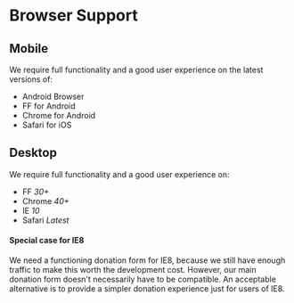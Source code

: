 # Browser Support

## Mobile

We require full functionality and a good user experience on the latest versions of:

* Android Browser
* FF for Android
* Chrome for Android
* Safari for iOS

## Desktop

We require full functionality and a good user experience on:

* FF *30+*
* Chrome *40+*
* IE *10*
* Safari *Latest*

#### Special case for IE8

We need a functioning donation form for IE8, because we still have enough traffic to make this worth the development cost. However, our main donation form doesn't necessarily have to be compatible. An acceptable alternative is to provide a simpler donation experience just for users of IE8.

